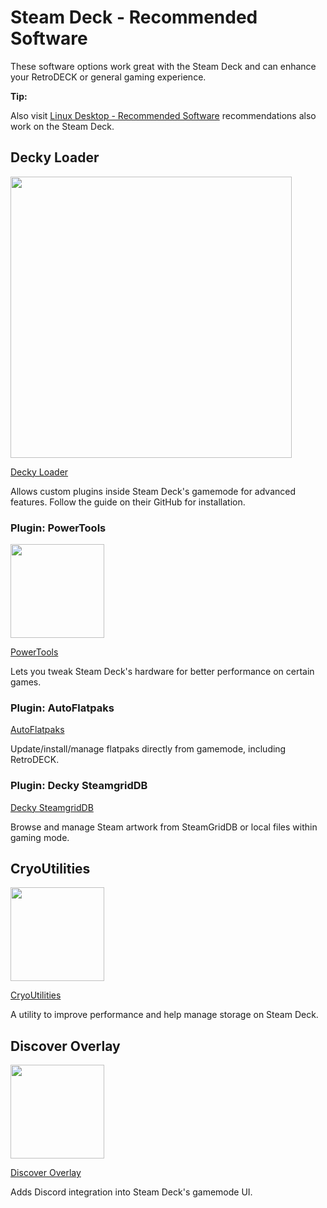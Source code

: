 # Steam Deck - Recommended Software

These software options work great with the Steam Deck and can enhance your RetroDECK or general gaming experience.

**Tip:**

Also visit [Linux Desktop - Recommended Software](../linux_desktop/linux-software.md) recommendations also work on the Steam Deck.

## Decky Loader

<img src="../../../wiki_images/logos/decky-loader-logo.png" width="450">

[Decky Loader](https://github.com/SteamDeckHomebrew/decky-loader)

Allows custom plugins inside Steam Deck's gamemode for advanced features. Follow the guide on their GitHub for installation.

### Plugin: PowerTools

<img src="../../../wiki_images/logos/powertools-logo.png" width="150">

[PowerTools](https://git.ngni.us/NG-SD-Plugins/PowerTools)

Lets you tweak Steam Deck's hardware for better performance on certain games.

### Plugin: AutoFlatpaks

[AutoFlatpaks](https://github.com/jurassicplayer/decky-autoflatpaks)

Update/install/manage flatpaks directly from gamemode, including RetroDECK.

### Plugin: Decky SteamgridDB 

[Decky SteamgridDB](https://github.com/SteamGridDB/decky-steamgriddb)

Browse and manage Steam artwork from SteamGridDB or local files within gaming mode.

## CryoUtilities

<img src="../../../wiki_images/logos/cryoutilities-logo.png" width="150">

[CryoUtilities](https://github.com/CryoByte33/steam-deck-utilities)

A utility to improve performance and help manage storage on Steam Deck. 


## Discover Overlay

<img src="../../../wiki_images/logos/discover-overlay-logo.svg" width="150">

[Discover Overlay](https://flathub.org/apps/io.github.trigg.discover_overlay)

Adds Discord integration into Steam Deck's gamemode UI.

